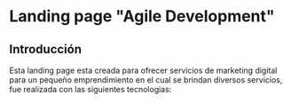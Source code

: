 # Landing page "Agile Development"
  
## Introducción
  
Esta landing page esta creada para ofrecer servicios de marketing digital para 
un pequeño emprendimiento en el cual se brindan diversos servicios, fue realizada 
con las siguientes tecnologias:



